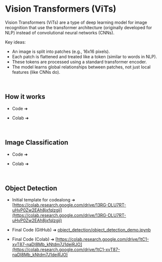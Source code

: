 
# Vision Transformers (ViTs)

Vision Transformers (ViTs) are a type of deep learning model for image recognition that use the transformer architecture (originally developed for NLP) instead of convolutional neural networks (CNNs).

Key ideas:
- An image is split into patches (e.g., 16x16 pixels).
- Each patch is flattened and treated like a token (similar to words in NLP).
- These tokens are processed using a standard transformer encoder.
- The model learns global relationships between patches, not just local features (like CNNs do).

<br>


## How it works

- Code ➜

- Colab ➜

<br>


## Image Classification

- Code ➜

- Colab ➜

<br>


## Object Detection

- Initial template for codealong ➜ [https://colab.research.google.com/drive/13RG-DLU7RT-uHvP0Zw2EAh8jxfqlzgii](https://colab.research.google.com/drive/13RG-DLU7RT-uHvP0Zw2EAh8jxfqlzgii)

- Final Code (GitHub) ➜ [object_detection/object_detection_demo.ipynb](object_detection/object_detection_demo.ipynb)

- Final Code (Colab) ➜ [https://colab.research.google.com/drive/1tC1-xvT87-naDI8Mb_kNtdm7J1deiRJO](https://colab.research.google.com/drive/1tC1-xvT87-naDI8Mb_kNtdm7J1deiRJO)


